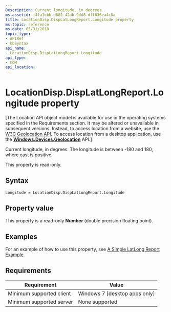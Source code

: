 ```yaml
---
Description: Current longitude, in degrees.
ms.assetid: f4fa1cbb-d682-42ab-9dd8-dff636ea4c8a
title: LocationDisp.DispLatLongReport.Longitude property
ms.topic: reference
ms.date: 05/31/2018
topic_type: 
- APIRef
- kbSyntax
api_name: 
- LocationDisp.DispLatLongReport.Longitude
api_type: 
- COM
api_location: 
---
```


# LocationDisp.DispLatLongReport.Longitude property

\[The Location API object model is available for use in the operating systems specified in the Requirements section. It may be altered or unavailable in subsequent versions. Instead, to access location from a website, use the [W3C Geolocation API](/previous-versions/windows/internet-explorer/ie-developer/samples/gg589513(v=vs.85)). To access location from a desktop application, use the [**Windows.Devices.Geolocation**](/uwp/api/Windows.Devices.Geolocation) API.\]

Current longitude, in degrees. The longitude is between -180 and 180, where east is positive.

This property is read-only.

## Syntax


```JScript
Longitude = LocationDisp.DispLatLongReport.Longitude
```



## Property value

This property is a read-only **Number** (double precision floating point).

## Examples

For an example of how to use this property, see [A Simple LatLong Report Example](/uwp/api/Windows.Devices.Geolocation).

## Requirements



| Requirement | Value |
|-------------------------------------|--------------------------------------------|
| Minimum supported client<br/> | Windows 7 \[desktop apps only\]<br/> |
| Minimum supported server<br/> | None supported<br/>                  |



 


